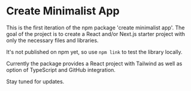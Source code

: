 # Create Minimalist App

This is the first iteration of the npm package 'create minimalist app'. The goal of the project is to create a React and/or Next.js starter project with only the necessary files and libraries.

It's not published on npm yet, so use `npm link` to test the library locally.

Currently the package provides a React project with Tailwind as well as option of TypeScript and GitHub integration. 

Stay tuned for updates.

